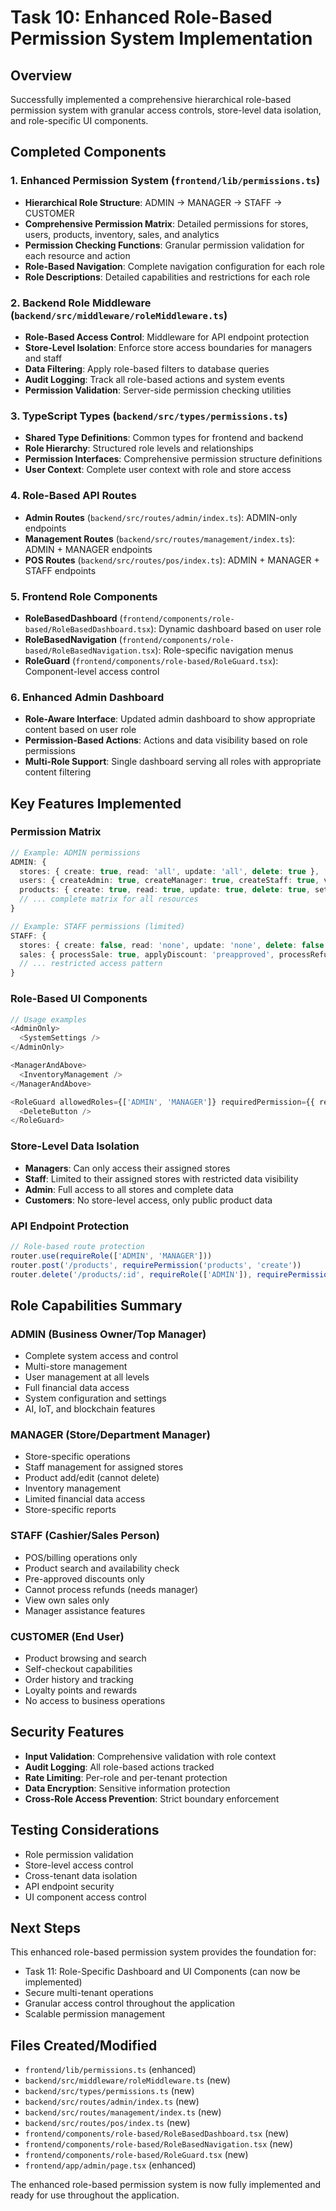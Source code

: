 # Task 10: Enhanced Role-Based Permission System Implementation

## Overview
Successfully implemented a comprehensive hierarchical role-based permission system with granular access controls, store-level data isolation, and role-specific UI components.

## Completed Components

### 1. Enhanced Permission System (`frontend/lib/permissions.ts`)
- **Hierarchical Role Structure**: ADMIN → MANAGER → STAFF → CUSTOMER
- **Comprehensive Permission Matrix**: Detailed permissions for stores, users, products, inventory, sales, and analytics
- **Permission Checking Functions**: Granular permission validation for each resource and action
- **Role-Based Navigation**: Complete navigation configuration for each role
- **Role Descriptions**: Detailed capabilities and restrictions for each role

### 2. Backend Role Middleware (`backend/src/middleware/roleMiddleware.ts`)
- **Role-Based Access Control**: Middleware for API endpoint protection
- **Store-Level Isolation**: Enforce store access boundaries for managers and staff
- **Data Filtering**: Apply role-based filters to database queries
- **Audit Logging**: Track all role-based actions and system events
- **Permission Validation**: Server-side permission checking utilities

### 3. TypeScript Types (`backend/src/types/permissions.ts`)
- **Shared Type Definitions**: Common types for frontend and backend
- **Role Hierarchy**: Structured role levels and relationships
- **Permission Interfaces**: Comprehensive permission structure definitions
- **User Context**: Complete user context with role and store access

### 4. Role-Based API Routes
- **Admin Routes** (`backend/src/routes/admin/index.ts`): ADMIN-only endpoints
- **Management Routes** (`backend/src/routes/management/index.ts`): ADMIN + MANAGER endpoints
- **POS Routes** (`backend/src/routes/pos/index.ts`): ADMIN + MANAGER + STAFF endpoints

### 5. Frontend Role Components
- **RoleBasedDashboard** (`frontend/components/role-based/RoleBasedDashboard.tsx`): Dynamic dashboard based on user role
- **RoleBasedNavigation** (`frontend/components/role-based/RoleBasedNavigation.tsx`): Role-specific navigation menus
- **RoleGuard** (`frontend/components/role-based/RoleGuard.tsx`): Component-level access control

### 6. Enhanced Admin Dashboard
- **Role-Aware Interface**: Updated admin dashboard to show appropriate content based on user role
- **Permission-Based Actions**: Actions and data visibility based on role permissions
- **Multi-Role Support**: Single dashboard serving all roles with appropriate content filtering

## Key Features Implemented

### Permission Matrix
```typescript
// Example: ADMIN permissions
ADMIN: {
  stores: { create: true, read: 'all', update: 'all', delete: true },
  users: { createAdmin: true, createManager: true, createStaff: true, viewUsers: 'all' },
  products: { create: true, read: true, update: true, delete: true, setPricing: 'full' },
  // ... complete matrix for all resources
}

// Example: STAFF permissions (limited)
STAFF: {
  stores: { create: false, read: 'none', update: 'none', delete: false },
  sales: { processSale: true, applyDiscount: 'preapproved', processRefund: 'none' },
  // ... restricted access pattern
}
```

### Role-Based UI Components
```typescript
// Usage examples
<AdminOnly>
  <SystemSettings />
</AdminOnly>

<ManagerAndAbove>
  <InventoryManagement />
</ManagerAndAbove>

<RoleGuard allowedRoles={['ADMIN', 'MANAGER']} requiredPermission={{ resource: 'products', action: 'delete' }}>
  <DeleteButton />
</RoleGuard>
```

### Store-Level Data Isolation
- **Managers**: Can only access their assigned stores
- **Staff**: Limited to their assigned stores with restricted data visibility
- **Admin**: Full access to all stores and complete data
- **Customers**: No store-level access, only public product data

### API Endpoint Protection
```typescript
// Role-based route protection
router.use(requireRole(['ADMIN', 'MANAGER']))
router.post('/products', requirePermission('products', 'create'))
router.delete('/products/:id', requireRole(['ADMIN']), requirePermission('products', 'delete'))
```

## Role Capabilities Summary

### ADMIN (Business Owner/Top Manager)
- Complete system access and control
- Multi-store management
- User management at all levels
- Full financial data access
- System configuration and settings
- AI, IoT, and blockchain features

### MANAGER (Store/Department Manager)
- Store-specific operations
- Staff management for assigned stores
- Product add/edit (cannot delete)
- Inventory management
- Limited financial data access
- Store-specific reports

### STAFF (Cashier/Sales Person)
- POS/billing operations only
- Product search and availability check
- Pre-approved discounts only
- Cannot process refunds (needs manager)
- View own sales only
- Manager assistance features

### CUSTOMER (End User)
- Product browsing and search
- Self-checkout capabilities
- Order history and tracking
- Loyalty points and rewards
- No access to business operations

## Security Features
- **Input Validation**: Comprehensive validation with role context
- **Audit Logging**: All role-based actions tracked
- **Rate Limiting**: Per-role and per-tenant protection
- **Data Encryption**: Sensitive information protection
- **Cross-Role Access Prevention**: Strict boundary enforcement

## Testing Considerations
- Role permission validation
- Store-level access control
- Cross-tenant data isolation
- API endpoint security
- UI component access control

## Next Steps
This enhanced role-based permission system provides the foundation for:
- Task 11: Role-Specific Dashboard and UI Components (can now be implemented)
- Secure multi-tenant operations
- Granular access control throughout the application
- Scalable permission management

## Files Created/Modified
- `frontend/lib/permissions.ts` (enhanced)
- `backend/src/middleware/roleMiddleware.ts` (new)
- `backend/src/types/permissions.ts` (new)
- `backend/src/routes/admin/index.ts` (new)
- `backend/src/routes/management/index.ts` (new)
- `backend/src/routes/pos/index.ts` (new)
- `frontend/components/role-based/RoleBasedDashboard.tsx` (new)
- `frontend/components/role-based/RoleBasedNavigation.tsx` (new)
- `frontend/components/role-based/RoleGuard.tsx` (new)
- `frontend/app/admin/page.tsx` (enhanced)

The enhanced role-based permission system is now fully implemented and ready for use throughout the application.